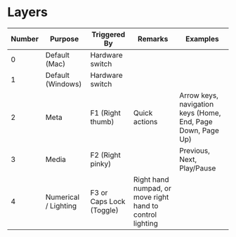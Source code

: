 # Layers

| Number | Purpose | Triggered By | Remarks | Examples |
| --- | --- | --- | --- | --- |
| 0 | Default (Mac) | Hardware switch |  |  |
| 1 | Default (Windows) | Hardware switch |  |  |
| 2 | Meta | F1 (Right thumb) | Quick actions | Arrow keys, navigation keys (Home, End, Page Down, Page Up) |
| 3 | Media | F2 (Right pinky) |  | Previous, Next, Play/Pause |
| 4 | Numerical / Lighting | F3 or Caps Lock (Toggle) | Right hand numpad, or move right hand to control lighting |  |
